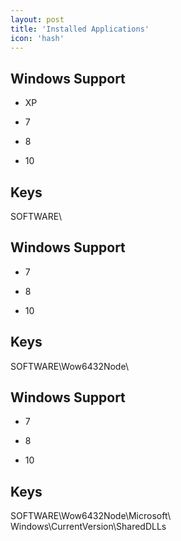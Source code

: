 ```yaml
---
layout: post
title: 'Installed Applications'
icon: 'hash'
---
```


## Windows Support

- XP

- 7

- 8

- 10



## Keys

SOFTWARE\



## Windows Support

- 7

- 8

- 10



## Keys

SOFTWARE\Wow6432Node\



## Windows Support

- 7

- 8

- 10



## Keys

SOFTWARE\Wow6432Node\Microsoft\ Windows\CurrentVersion\SharedDLLs


